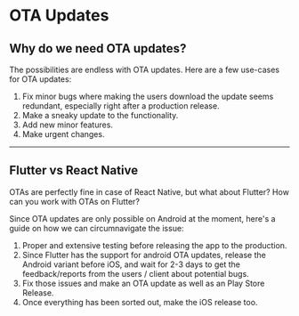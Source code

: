 # OTA Updates
 ## Why do we need OTA updates?
 The possibilities are endless with OTA updates. Here are a few use-cases for OTA updates:
 1. Fix minor bugs where making the users download the update seems redundant, especially right after a production release.
 2. Make a sneaky update to the functionality.
 3. Add new minor features.
 4. Make urgent changes.

---
## Flutter vs React Native  
OTAs are perfectly fine in case of React Native, but what about Flutter? How can you work with OTAs on Flutter?

Since OTA updates are only possible on Android  at the moment, here's a guide on how we can circumnavigate the issue:  
1. Proper and extensive testing before releasing the app to the production.
2. Since Flutter has the support for android OTA updates, release the Android variant before iOS, and wait for 2-3 days to get the feedback/reports from the users / client about potential bugs.
3. Fix those issues and make an OTA update as well as an Play Store Release.
4. Once everything has been sorted out, make the iOS release too.

